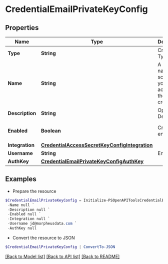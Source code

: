 # CredentialEmailPrivateKeyConfig
## Properties

Name | Type | Description | Notes
------------ | ------------- | ------------- | -------------
**Type** | **String** | Credential Type Code | 
**Name** | **String** | A unique name scoped to your account for the credential | 
**Description** | **String** | Optional Description | [optional] 
**Enabled** | **Boolean** | Credential enabled | [optional] [default to $true]
**Integration** | [**CredentialAccessSecretKeyConfigIntegration**](CredentialAccessSecretKeyConfigIntegration.md) |  | [optional] 
**Username** | **String** | Email | 
**AuthKey** | [**CredentialEmailPrivateKeyConfigAuthKey**](CredentialEmailPrivateKeyConfigAuthKey.md) |  | 

## Examples

- Prepare the resource
```powershell
$CredentialEmailPrivateKeyConfig = Initialize-PSOpenAPIToolsCredentialEmailPrivateKeyConfig  -Type null `
 -Name null `
 -Description null `
 -Enabled null `
 -Integration null `
 -Username jd@morpheusdata.com `
 -AuthKey null
```

- Convert the resource to JSON
```powershell
$CredentialEmailPrivateKeyConfig | ConvertTo-JSON
```

[[Back to Model list]](../README.md#documentation-for-models) [[Back to API list]](../README.md#documentation-for-api-endpoints) [[Back to README]](../README.md)


